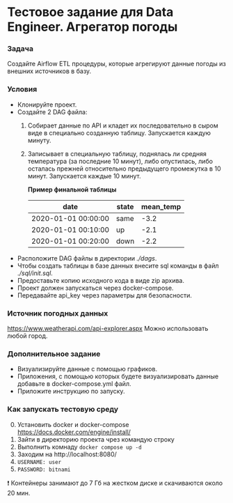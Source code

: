 # Тестовое задание для Data Engineer. Агрегатор погоды

### **Задача**
Создайте Airflow ETL процедуры, которые агрегируют данные погоды из внешних источников в базу.

### **Условия**
* Клонируйте проект.
* Создайте 2 DAG файла:
    1. Собирает данные по API и кладет их последовательно в сыром виде в специально созданную таблицу. Запускается каждую минуту.
    2. Записывает в специальную таблицу, поднялась ли средняя температура (за последние 10 минут), либо опустилась, либо осталась прежней относительно предыдущего промежутка в 10 минут. Запускается каждые 10 минут. 
        
        **Пример финальной таблицы**

        | date                | state | mean_temp |
        |---------------------|-------|-----------|
        | 2020-01-01 00:00:00 | same  | -3.2      |
        | 2020-01-01 00:10:00 | up    | -2.1      |
        | 2020-01-01 00:20:00 | down  | -2.2      |
* Расположите DAG файлы в директории *./dags*.
* Чтобы создать таблицы в базе данных внесите sql команды в файл *./sql/init.sql*.
* Предоставьте копию исходного кода в виде zip архива. 
* Проект должен запускаться через docker-compose.
* Передавайте api_key через параметры для безопасности.

### **Источник погодных данных**
https://www.weatherapi.com/api-explorer.aspx 
Можно использовать любой город.

### **Дополнительное задание**
* Визуализируйте данные с помощью графиков. 
* Приложения, с помощью которых будете визуализировать данные добавьте в docker-compose.yml файл.
* Приложите инструкцию по запуску.

### **Как запускать тестовую среду**
0. Установить docker и docker-compose https://docs.docker.com/engine/install/
1. Зайти в директорию проекта чрез командую строку 
2. Выполнить комнаду ```docker compose up -d```
3. Заходим на http://localhost:8080/ 
4. ```USERNAME: user```
5. ```PASSWORD: bitnami```

❗ Контейнеры занимают до 7 Гб на жестком диске и скачиваются около 20 мин.

